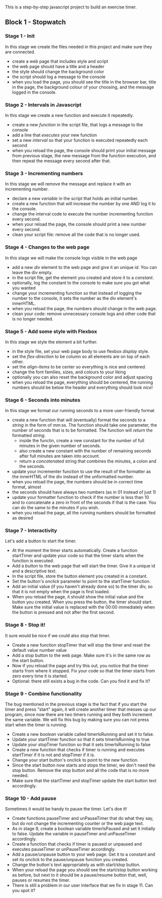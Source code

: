 This is a step-by-step javascript project to build an exercise timer.

## Block 1 - Stopwatch

### Stage 1 - Init
In this stage we create the files needed in this project and make sure they are connected.

- create a web page that includes style and script
- the web page should have a title and a header
- the style should change the background color
- the script should log a message to the console
- when you load the page, you should see the title in the browser bar, title in the page, the background colour of your choosing, and the message logged in the console.

### Stage 2 - Intervals in Javascript
In this stage we create a new function and execute it repeatedly.

- create a new _function_ in the script file, that logs a message to the console
- add a line that _executes_ your new function
- set a new _interval_ so that your function is executed repeatedly each second
- when you reload the page, the console should print your initial message from previous stage, the new message from the function execution, and then repeat the message every second after that.

### Stage 3 - Incrementing numbers
In this stage we will remove the message and replace it with an incrementing number.

- declare a new _variable_ in the script that holds an initial number.
- create a new function that will increase the number by one AND log it to the console.
- change the interval code to execute the number incrementing function every second.
- when your reload the page, the console should print a new number every second.
- clean your script file: remove all the code that is no longer used.

### Stage 4 - Changes to the web page
In this stage we will make the console logs visible in the web page

- add a new _div_ element to the web page and give it an unique _id_. You can leave the div empty.
- in the script file, get the element you created and store it to a _constant_.
- optionally, log the constant to the console to make sure you got what you wanted
- change your incrementing function so that instead of logging the number to the console, it sets the number as the div element's innerHTML.
- when you reload the page, the numbers should change in the web page.
- clean your code: remove unnecessary console logs and other code that is no longer needed.

### Stage 5 - Add some style with Flexbox
In this stage we style the element a bit further.

- in the style file, set your web page body to use flexbox _display_ style.
- set the _flex-direction_ to be column so all elements are on top of each other.
- set the _align-items_ to be center so everything is nice and centered.
- change the font families, sizes, and colours to your liking
- optionally you can also reset the background color and adjust spacing
- when you reload the page, everything should be centered, the running numbers should be below the header and everything should look _nice_!

### Stage 6 - Seconds into minutes
In this stage we format our running seconds to a more user-friendly format

- create a new function that will (eventually) format the seconds to a _string_ in the form of mm:ss. The function should take one parameter, the number of seconds that is to be formatted. The function will _return_ the formatted _string_.
    - inside the functin, create a new constant for the number of full minutes in the given number of seconds.
    - also create a new constant with the number of remaining seconds after full minutes are taken into account.
    - return a _concatenated_ string that combines the minutes, a colon and the seconds.
- update your incrementer function to use the result of the formatter as the innerHTML of the div instead of the unformatted number.
- when you reload the page, the numbers should be in correct time format, almost
- the seconds should have always two numbers (as in 01 instead of just 1)
- update your formatter function to check if the number is less than 10 and to concatenate a zero in front of the seconds if that is the case. You can do the same to the minutes if you wish.
- when you reload the page, all the running numbers should be formatted as desired

### Stage 7 - Interactivity
Let's add a button to start the timer.

- At the moment the timer starts automatically. Create a function startTimer and update your code so that the timer starts when the function is executed.
- Add a _button_ to the web page that will start the timer. Give it a unique id and a descriptive text.
- In the script file, store the button element you created in a constant.
- Set the button's _onclick_ parameter to point to the startTimer function.
- Add an initial value (if you haven't already done so) to the timer div, so that it is not empty when the page is first loaded.
- When you reload the page, it should show the initial value and the button you created. When you press the button, the timer should start. Make sure the initial value is replaced with the 00:00 immediately when the button is pressed and not after the first second.

### Stage 8 - Stop it!
It sure would be nice if we could also stop that timer.

- Create a new function stopTimer that will stop the timer and reset the default value number value
- Add a stop button to the web page. Make sure it's in the same row as the start button.
- Now if you reload the page and try this out, you notice that the timer starts from where it stopped. Fix your code so that the timer starts from zero every time it is started.
- Optional: there still exists a bug in the code. Can you find it and fix it?

### Stage 9 - Combine functionality
The bug mentioned in the previous stage is the fact that if you start the timer and press "start" again, it will create another timer that messes up our program, since now there are two timers running and they both increment the same variable. We will fix this bug by making sure you can not press start when the timer is running. 

- Create a new _boolean_ variable called timerIsRunning and set it to false.
- Update your startTimer function so that it sets timerIsRunning to true
- Update your stopTimer function so that it sets timerIsRunning to false
- Create a new function that checks if timer is running and executes startTimer if it is not and stopTimer if it is.
- Change your start button's onclick to point to the new function.
- Since the start button now starts and stops the timer, we don't need the stop button. Remove the stop button and all the code that is no more needed.
- Make sure that the startTimer and stopTimer update the start button text accordingly.

### Stage 10 - Add pause
Sometimes it would be handy to pause the timer. Let's doe it!

- Create functions pauseTimer and unPauseTimer that do what they say, but do not change the incrementing counter or the web page text.
- As in stage 9, create a boolean variable timerIsPaused and set it initially to false. Update the variable in pauseTimer and unPauseTimer accordingly.
- Create a function that checks if timer is paused or unpaused and executes pauseTimer or unPauseTimer accordingly. 
- Add a pause/unpause button to your web page. Get it to a constant and set its onclick to the pause/unpause function you created. 
- Change the button's text appropriately as with start/stop button.
- When your reload the page you should see the start/stop button working as before, but next to it should be a pause/resume button that, well, pauses or resumes the timer.
- There is still a problem in our user interface that we fix in stage 11. Can you spot it?

